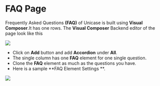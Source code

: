 # FAQ Page

Frequently Asked Questions **(FAQ)** of  Unicase is built using **Visual Composer**.It has one rows. The **Visual Composer** Backend editor of the page look like this

![](http://transvelo.github.io/unicase/docs/images/faq.png)

* Click on **Add** button and add **Accordion** under **All**.
* The single column has one **FAQ** element for one single question.
* Clone the **FAQ** element as much as the questions you have.
* Here is a sample **FAQ Element Settings **.

![](http://transvelo.github.io/unicase/docs/images/faq-setting.png)
